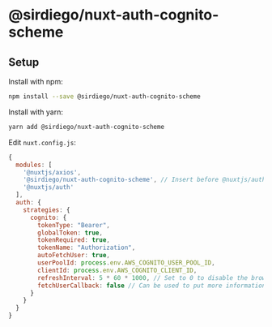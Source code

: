 # @sirdiego/nuxt-auth-cognito-scheme

## Setup

Install with npm:

```bash
npm install --save @sirdiego/nuxt-auth-cognito-scheme
```

Install with yarn:

```bash
yarn add @sirdiego/nuxt-auth-cognito-scheme
```

Edit `nuxt.config.js`:

```js
{
  modules: [
    '@nuxtjs/axios',
    '@sirdiego/nuxt-auth-cognito-scheme', // Insert before @nuxtjs/auth
    '@nuxtjs/auth'
  ],
  auth: {
    strategies: {
      cognito: {
        tokenType: "Bearer",
        globalToken: true,
        tokenRequired: true,
        tokenName: "Authorization",
        autoFetchUser: true,
        userPoolId: process.env.AWS_COGNITO_USER_POOL_ID,
        clientId: process.env.AWS_COGNITO_CLIENT_ID,
        refreshInterval: 5 * 60 * 1000, // Set to 0 to disable the browser interval
        fetchUserCallback: false // Can be used to put more information into the user object
      }
    }
  }
}
```

